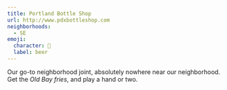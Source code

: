 ```yaml
---
title: Portland Bottle Shop
url: http://www.pdxbottleshop.com
neighborhoods:
  - SE
emoji:
  character: 🍻
  label: beer
---
```


Our go-to neighborhood joint, absolutely nowhere near our neighborhood. Get the _Old Bay fries_, and play a hand or two.
